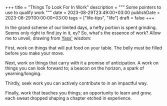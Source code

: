 +++
title = "Things To Look For In Work"
description = """
  Some pointers to use to qualify work
  """
date = 2023-08-29T23:49:00+03:00
publishDate = 2023-08-29T00:00:00+03:00
tags = ["life-tips", "life"]
draft = false
+++

In the grand scheme of our limited days, a hefty portion is spent grinding.  Seems only right to find joy in it, ey?  So, what's the essence of work?  Allow me to unveil, drawing from [Yass'](https://www.linkedin.com/in/yassmuse/) wisdom:

First, work on things that will put food on your table.  The belly must be filled before you make your move.

Next, work on things that carry with it a promise of anticipation.  A work on things you can look forward to; a beacon on the horizon, a spark of yearning/longing.

Thirdly, seek work you can actively contribute to in an impactful way.

Finally, work that teaches you things; an opportunity to learn and grow, each sweat dropped shaping a chapter etched in experience.
